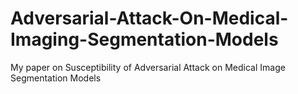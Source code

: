 # Adversarial-Attack-On-Medical-Imaging-Segmentation-Models
My paper on Susceptibility of Adversarial Attack on Medical Image Segmentation Models
